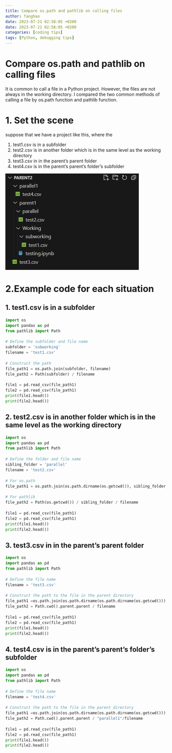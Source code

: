 ```yaml
---
title: Compare os.path and pathlib on calling files
author: fanghao
date: 2023-07-21 02:58:05 +0200
date: 2023-07-21 02:58:05 +0200
categories: [coding tips]
tags: [Python, debugging tips]
---
```


# Compare os.path and pathlib on calling files

It is common to call a file in a Python project. However, the files are not always in the working directory. I compared the two common methods of calling a file by os.path function and pathlib function. 

# 1. Set the scene

suppose that we have a project like this, where the 

1. test1.csv is in a subfolder
2. test2.csv is in another folder which is in the same level as the working directory
3. test3.csv in in the parent’s parent folder
4. test4.csv is in the parent’s parent’s folder’s subfolder

![01](/commons/20230721/folders.jpg)  

# 2.Example code for each situation

## 1. test1.csv is in a subfolder

```python
import os
import pandas as pd
from pathlib import Path

# Define the subfolder and file name
subfolder = 'subworking'
filename = 'test1.csv'

# Construct the path
file_path1 = os.path.join(subfolder, filename)
file_path2 = Path(subfolder) / filename

file1 = pd.read_csv(file_path1)
file2 = pd.read_csv(file_path1)
print(file1.head())
print(file2.head())
```

## 2. test2.csv is in another folder which is in the same level as the working directory

```python
import os
import pandas as pd
from pathlib import Path

# Define the folder and file name
sibling_folder = 'parallel'
filename = 'test2.csv'

# For os.path
file_path1 = os.path.join(os.path.dirname(os.getcwd()), sibling_folder, filename)

# For pathlib
file_path2 = Path(os.getcwd()) / sibling_folder / filename

file1 = pd.read_csv(file_path1)
file2 = pd.read_csv(file_path1)
print(file1.head())
print(file2.head())

```

## 3. test3.csv in in the parent’s parent folder

```python
import os
import pandas as pd
from pathlib import Path

# Define the file name
filename = 'test3.csv'

# Construct the path to the file in the parent directory
file_path1 =os.path.join(os.path.dirname(os.path.dirname(os.getcwd())), filename)
file_path2 = Path.cwd().parent.parent / filename

file1 = pd.read_csv(file_path1)
file2 = pd.read_csv(file_path1)
print(file1.head())
print(file2.head())
```

## 4. test4.csv is in the parent’s parent’s folder’s subfolder

```python
import os
import pandas as pd
from pathlib import Path

# Define the file name
filename = 'test4.csv'

# Construct the path to the file in the parent directory
file_path1 =os.path.join(os.path.dirname(os.path.dirname(os.getcwd())), "parallel1", filename)
file_path2 = Path.cwd().parent.parent / "parallel1"/filename

file1 = pd.read_csv(file_path1)
file2 = pd.read_csv(file_path1)
print(file1.head())
print(file2.head())
```